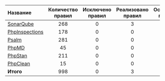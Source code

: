 | Название | Количество правил | Исключено правил | Реализовано правил | Оставшиеся правила |
|:---------|:-----------------:|:----------------:|:------------------:|:------------------:|
|[SonarQube](sonar_qube.json)|268|0|3|265|
|[PhpInspections](php_inspections.json)|178|0|0|178|
|[Psalm](psalm.json)|281|0|0|281|
|[PhpMD](php_md.json)|45|0|0|45|
|[PhpStan](php_stan.json)|211|0|0|211|
|[PhpClean](php_clean.json)|15|0|0|15|
|**Итого**|998|0|3|995|
